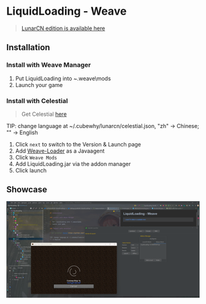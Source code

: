 # LiquidLoading - Weave

> [LunarCN edition is available here](https://github.com/XiaoHeiPa/LiquidLoading-LCCN)

## Installation

### Install with Weave Manager

1. Put LiquidLoading into ~\.weave\mods
2. Launch your game

### Install with Celestial

> Get Celestial [here](https://github.com/CubeWhyMC/celestial/releases)

TIP: change language at ~/.cubewhy/lunarcn/celestial.json, "zh" -> Chinese;
"" -> English

1. Click `next` to switch to the Version & Launch page
2. Add [Weave-Loader](https://github.com/Weave-MC/Weave-Loader/releases) as a Javaagent
3. Click `Weave Mods`
4. Add LiquidLoading.jar via the addon manager
5. Click launch

## Showcase

![image1](/images/showcase1.png)
